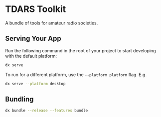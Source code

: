 # TDARS Toolkit

A bundle of tools for amateur radio societies.

## Serving Your App

Run the following command in the root of your project to start developing with the default platform:

```bash
dx serve
```

To run for a different platform, use the `--platform platform` flag. E.g.
```bash
dx serve --platform desktop
```

## Bundling

```bash
dx bundle --release --features bundle
```
